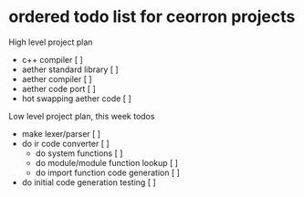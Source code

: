 # ordered todo list for ceorron projects

High level project plan
 - c++ compiler                                 [ ]
 - aether standard library                      [ ]
 - aether compiler                              [ ]
 - aether code port                             [ ]
 - hot swapping aether code                     [ ]

Low level project plan, this week todos
 - make lexer/parser                            [ ]
 - do ir code converter                         [ ]
   - do system functions                        [ ]
   - do module/module function lookup           [ ]
   - do import function code generation         [ ]
 - do initial code generation testing           [ ]
